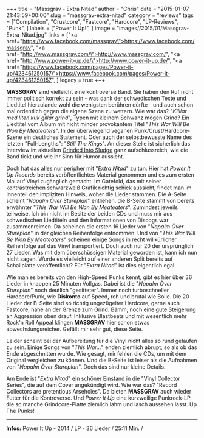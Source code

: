+++
title = "Massgrav - Extra Nitad"
author = "Chris"
date = "2015-01-07 21:43:59+00:00"
slug = "massgrav-extra-nitad"
category = "reviews"
tags = ["Compilation", "Crustcore", "Fastcore", "Hardcore", "LP-Reviews", "Punk", ]
labels = ["Power It Up!", ]
image = "images//2015/01/Massgrav-Extra-Nitad.jpg"
links = ["<a href=\"https://www.facebook.com/massgrav\">https://www.facebook.com/massgrav</a>", "<a href=\"http://www.massgrav.com/\">http://www.massgrav.com/</a>", "<a href=\"http://www.power-it-up.de/\">http://www.power-it-up.de/</a>", "<a href=\"https://www.facebook.com/pages/Power-it-up/423461250157\">https://www.facebook.com/pages/Power-it-up/423461250157</a>", ]
legacy = true
+++

**MASSGRAV** sind vielleicht eine kontroverse Band. Sie haben den Ruf nicht immer politisch korrekt zu sein - was dank der schwedischen Texte und Liedtitel hierzulande wohl die wenigsten berühren dürfte - und auch schon mal ordentlich gegen die eigene Szene zu wettern. Wie war das? "_Killlar med liten kuk gillar grind_", Typen mit kleinem Schwanz mögen Grind? Ein Liedtitel vom Album mit nicht minder provokantem Titel "_This War Will Be Won By Meateaters_". In der überwiegend veganen Punk/Crust/Hardcore-Szene ein deutliches Statement. Oder auch der selbstbewusste Name des letzten "Full-Lengths": "_Still The Kings_". An dieser Stelle ist sicherlich das Interview im aktuellen <a href="http://necroslaughter.de/2014/12/grinded-into-sludge-issue-1/" title="Grinded Into Sludge – Issue 1">Grinded Into Sludge</a> ganz aufschlussreich, wie die Band tickt und wie ihr Sinn für Humor aussieht.

Doch hat das alles nur peripher mit "_Extra Nitad_" zu tun. Hier hat _Power It Up Records_ bereits veröffentlichtes Material genommen und es zum ersten Mal auf Vinyl zugänglich gemacht. Im Gatefold, das mit seiner kontrastreichen schwarzweiß Grafik richtig schick aussieht, findet man im Innenteil den impliziten Hinweis, woher die Lieder stammen. Die A-Seite scheint "_Napalm Över Stureplan_" entliehen, die B-Seite stammt von bereits erwähnter "_This War Will Be Won By Meateaters_". Zumindest jeweils teilweise. Ich bin nicht im Besitz der beiden CDs und muss mir aus schwedischen Liedtiteln und den Informationen von Discogs war zusammenreimen. Da scheinen die ersten 16 Lieder von "_Napalm Över Stureplan_" in der gleichen Reihenfolge entnommen. Und von "_This War Will Be Won By Meateaters_" scheinen einige Songs in recht willkürlicher Reihenfolge auf das Vinyl transportiert. Doch auch nur 20 der ursprünglich 27 Lieder. Was mit dem überschüssigen Material geworden ist, kann ich nun nicht sagen. Wurde es vielleicht auf einer anderen Split bereits auf Schallplatte veröffentlicht? Für "_Extra Nitad_" ist dies eigentlich egal.

Wie man es bereits von den High-Speed Punks kennt, gibt es hier über 36 Lieder in knappen 25 Minuten Vollgas. Dabei ist die "_Napalm Över Stureplan_" noch deutlich "gesitteter". Immer noch turboschneller Hardcore/Punk, wie **Diskonto** auf Speed, roh und brutal wie Bolle. Die 20 Lieder der B-Seite sind so richtig ungezügelter Hardcore, gerne auch Fastcore, nahe an der Grenze zum Grind. Bämm, noch eine gute Steigerung an Aggression oben drauf. Inklusive Blastbeats und mit wesentlich mehr Rock'n Roll Appeal klingen **MASSGRAV** hier schon etwas abwechslungsreicher. Gefällt mir sehr gut, diese Seite.

Leider scheint bei der Aufbereitung für die Vinyl nicht alles so rund gelaufen zu sein. Einige Songs von "_This War..._" enden ziemlich abrupt, so als ob das Ende abgeschnitten wurde. Wie gesagt, mir fehlen die CDs, um mit dem Original vergleichen zu können. Und die B-Seite ist leiser als die Aufnahmen von "_Napalm Över Stureplan_". Doch das sind nur kleine Details.

Am Ende ist "_Extra Nitad_" ein schöner Einstand in die "Vinyl Collector Series", die auf dem Cover angekündigt wird. Wie war das? "Record Collectors are pretentious Arseholes". Da bieten **MASSGRAV** auch wieder Futter für die Kontroverse. Und _Power It Up_ eine kurzweilige Punkrock-LP, die so manche Grindcore-Platte ziemlich lahm und lasch aussehen lässt. Up The Punks!



---
**Infos:**
Power It Up - 2014 / 
LP - 36 Lieder / 25:11 Min. / 
